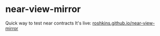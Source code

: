 # near-view-mirror
Quick way to test near contracts
It's live: [roshkins.github.io/near-view-mirror](roshkins.github.io/near-view-mirror)
